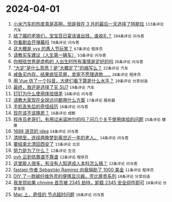 # 2024-04-01

1. [小米汽车的热度真是高啊，但是我在 3 月的最后一天选择了特斯拉](https://www.v2ex.com/t/1028654) `113条评论` `汽车`
1. [结了婚的老铁们，宝宝百日宴该谁出钱，谁收礼？](https://www.v2ex.com/t/1028673) `104条评论` `问与答`
1. [你看剧会开弹幕吗](https://www.v2ex.com/t/1028643) `78条评论` `问与答`
1. [这大概是 yyx 的愚人节玩笑？](https://www.v2ex.com/t/1028662) `67条评论` `程序员`
1. [请教买车建议（人生第一辆车）](https://www.v2ex.com/t/1028707) `53条评论` `问与答`
1. [你相信世界是虚构的 人出生时所有事情是定好的吗](https://www.v2ex.com/t/1028680) `26条评论` `问与答`
1. [“大定”是什么意思？是”大概定了“的缩写么？](https://www.v2ex.com/t/1028647) `22条评论` `汽车`
1. [咸鱼买内存，结果疯狂蓝屏，卖家不愿理退款……](https://www.v2ex.com/t/1028737) `20条评论` `程序员`
1. [用 Vue 仿了一个抖音，大佬们看下算是什么水平？](https://www.v2ex.com/t/1028678) `20条评论` `分享创造`
1. [最终，我还是选择了买 SU7](https://www.v2ex.com/t/1028734) `19条评论` `汽车`
1. [钉钉为什么使用体验很差](https://www.v2ex.com/t/1028650) `18条评论` `问与答`
1. [请教大家现在全球访问都用什么方案](https://www.v2ex.com/t/1028652) `17条评论` `服务器`
1. [手机丢失后的奇怪经历](https://www.v2ex.com/t/1028705) `16条评论` `问与答`
1. [现在该不该换房？](https://www.v2ex.com/t/1028694) `16条评论` `成都`
1. [程序员老哥们，有用过米诺地尔的吗？问几个关于使用体验的问题](https://www.v2ex.com/t/1028649) `15条评论` `健康`
1. [1688 进货的 idea](https://www.v2ex.com/t/1028704) `14条评论` `问与答`
1. [清明至，连续两晚梦到离世近一年的老人。](https://www.v2ex.com/t/1028644) `14条评论` `问与答`
1. [要结束北漂回西安了](https://www.v2ex.com/t/1028713) `13条评论` `北京`
1. [努力是为了什么？](https://www.v2ex.com/t/1028746) `12条评论` `生活`
1. [ovh 云到低靠谱不靠谱](https://www.v2ex.com/t/1028655) `12条评论` `程序员`
1. [这里能人很多，有没有人知道成人本科怎么搞？](https://www.v2ex.com/t/1028648) `12条评论` `问与答`
1. [fastapi 作者 Sebastián Ramírez 向我捐助了 1000 美金](https://www.v2ex.com/t/1028666) `11条评论` `程序员`
1. [DIY 了一款碳纤维外壳的便携显示器，壳比屏贵系列](https://www.v2ex.com/t/1028755) `10条评论` `分享创造`
1. [我发现如果 chrome 首页被 2345 劫持，卸载 2345 安全组件即可](https://www.v2ex.com/t/1028728) `10条评论` `分享发现`
1. [Mac 上，奇怪的 节点超时问题](https://www.v2ex.com/t/1028725) `10条评论` `问与答`
